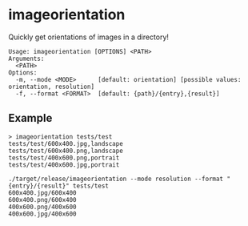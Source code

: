 # imageorientation

Quickly get orientations of images in a directory!

```usage
Usage: imageorientation [OPTIONS] <PATH>
Arguments:
  <PATH>
Options:
  -m, --mode <MODE>      [default: orientation] [possible values: orientation, resolution]
  -f, --format <FORMAT>  [default: {path}/{entry},{result}]
```

## Example

```example
> imageorientation tests/test
tests/test/600x400.jpg,landscape
tests/test/600x400.png,landscape
tests/test/400x600.png,portrait
tests/test/400x600.jpg,portrait
```

```example
./target/release/imageorientation --mode resolution --format "{entry}/{result}" tests/test
600x400.jpg/600x400
600x400.png/600x400
400x600.png/400x600
400x600.jpg/400x600
```

